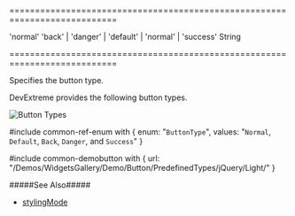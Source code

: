 ===========================================================================
<!--default-->'normal'<!--/default-->
<!--acceptValues-->'back' | 'danger' | 'default' | 'normal' | 'success'<!--/acceptValues-->
<!--type-->String<!--/type-->
===========================================================================

<!--shortDescription-->
Specifies the button type.
<!--/shortDescription-->

<!--fullDescription-->
DevExtreme provides the following button types.

![Button Types](/Content/images/doc/18_2/UiWidgets/Button_Types.png) 

#include common-ref-enum with {
    enum: "`ButtonType`",
    values: "`Normal`, `Default`, `Back`, `Danger`, and `Success`"
}

#include common-demobutton with {
    url: "/Demos/WidgetsGallery/Demo/Button/PredefinedTypes/jQuery/Light/"
}

#####See Also#####
- [stylingMode](/Documentation/ApiReference/UI_Widgets/dxButton/Configuration/#stylingMode)
<!--/fullDescription-->